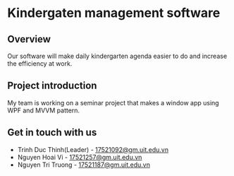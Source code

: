 # Kindergaten management software

## Overview

Our software will make daily kindergarten agenda easier to do and increase the efficiency at work.

## Project introduction 

My team is working on a seminar project that makes a window app using WPF and MVVM pattern.

## Get in touch with us
- Trinh Duc Thinh(Leader) - 17521092@gm.uit.edu.vn
- Nguyen Hoai Vi - 17521257@gm.uit.edu.vn
- Nguyen Tri Truong - 17521187@gm.uit.edu.vn

